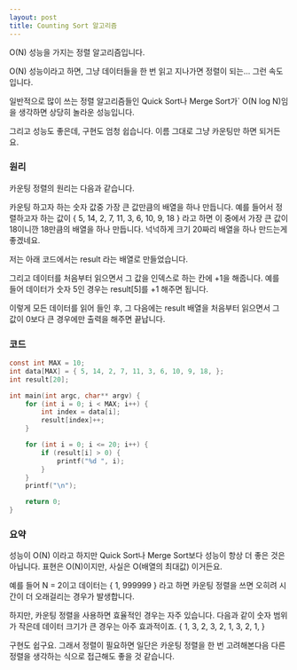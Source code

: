```yaml
---
layout: post
title: Counting Sort 알고리즘
---
```


<p class="message">
O(N) 성능을 가지는 정렬 알고리즘입니다.
</p>

O(N) 성능이라고 하면, 그냥 데이터들을 한 번 읽고 지나가면 
정렬이 되는... 그런 속도입니다.

일반적으로 많이 쓰는 정렬 알고리즘들인 Quick Sort나 Merge Sort가`
O(N log N)임을 생각하면 상당히 놀라운 성능입니다.

그리고 성능도 좋은데, 구현도 엄청 쉽습니다.
이름 그대로 그냥 카운팅만 하면 되거든요.


### 원리

카운팅 정렬의 원리는 다음과 같습니다.

카운팅 하고자 하는 숫자 값중 가장 큰 값만큼의 배열을 하나 만듭니다.
예를 들어서 정렬하고자 하는 값이 
{ 5, 14, 2, 7, 11, 3, 6, 10, 9, 18 } 라고 하면
이 중에서 가장 큰 값이 18이니깐 18만큼의 배열을 하나 만듭니다.
넉넉하게 크기 20짜리 배열을 하나 만드는게 좋겠네요.

저는 아래 코드에서는 result 라는 배열로 만들었습니다.

그리고 데이터를 처음부터 읽으면서 그 값을 인덱스로 하는 칸에
+1을 해줍니다. 예를 들어 데이터가 숫자 5인 경우는 result[5]를 +1 
해주면 됩니다.

이렇게 모든 데이터를 읽어 들인 후, 그 다음에는 result 배열을 
처음부터 읽으면서 그 값이 0보다 큰 경우에만 출력을 해주면 끝납니다.

### 코드
```c
const int MAX = 10;
int data[MAX] = { 5, 14, 2, 7, 11, 3, 6, 10, 9, 18, };
int result[20];

int main(int argc, char** argv) {
    for (int i = 0; i < MAX; i++) {
        int index = data[i];
        result[index]++;
    }

    for (int i = 0; i <= 20; i++) {
        if (result[i] > 0) {
            printf("%d ", i);
        }
    }
    printf("\n");

    return 0;
}

```


### 요약
성능이 O(N) 이라고 하지만 Quick Sort나 Merge Sort보다 성능이
항상 더 좋은 것은 아닙니다. 
표현은 O(N)이지만, 사실은 O(배열의 최대값) 이거든요.

예를 들어 N = 2이고 데이터는 { 1, 999999 } 라고 하면
카운팅 정렬을 쓰면 오히려 시간이 더 오래걸리는 경우가 발생합니다.

하지만, 카운팅 정렬을 사용하면 효율적인 경우는 자주 있습니다.
다음과 같이 숫자 범위가 작은데 데이터 크기가 큰 경우는 아주 효과적이죠.
{ 1, 3, 2, 3, 2, 1, 3, 2, 1, }

구현도 쉽구요. 그래서 정렬이 필요하면 일단은 카운팅 정렬을 한 번 
고려해본다음 다른 정렬을 생각하는 식으로 접근해도 좋을 것 같습니다.
